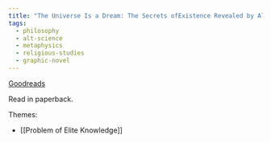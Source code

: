 ```yaml
---
title: "The Universe Is a Dream: The Secrets ofExistence Revealed by Alexander Marchand"
tags:
  - philosophy
  - alt-science
  - metaphysics
  - religious-studies
  - graphic-novel
---
```

[Goodreads](https://www.goodreads.com/en/book/show/9534734-the-universe-is-a-dream)

Read in paperback.

Themes:

* [[Problem of Elite Knowledge]]